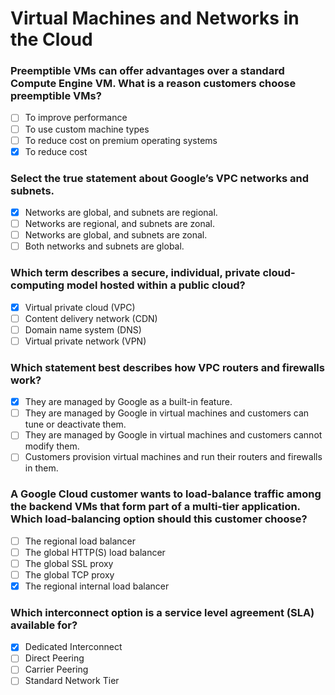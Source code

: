 # Virtual Machines and Networks in the Cloud

### Preemptible VMs can offer advantages over a standard Compute Engine VM. What is a reason customers choose preemptible VMs?

- [ ] To improve performance
- [ ] To use custom machine types
- [ ] To reduce cost on premium operating systems
- [X] To reduce cost

### Select the true statement about Google’s VPC networks and subnets.

- [X] Networks are global, and subnets are regional.
- [ ] Networks are regional, and subnets are zonal.
- [ ] Networks are global, and subnets are zonal.
- [ ] Both networks and subnets are global.

### Which term describes a secure, individual, private cloud-computing model hosted within a public cloud?

- [X] Virtual private cloud (VPC)
- [ ] Content delivery network (CDN)
- [ ] Domain name system (DNS)
- [ ] Virtual private network (VPN)

### Which statement best describes how VPC routers and firewalls work?

- [X] They are managed by Google as a built-in feature.
- [ ] They are managed by Google in virtual machines and customers can tune or deactivate them.
- [ ] They are managed by Google in virtual machines and customers cannot modify them.
- [ ] Customers provision virtual machines and run their routers and firewalls in them.

### A Google Cloud customer wants to load-balance traffic among the backend VMs that form part of a multi-tier application. Which load-balancing option should this customer choose?

- [ ] The regional load balancer
- [ ] The global HTTP(S) load balancer
- [ ] The global SSL proxy
- [ ] The global TCP proxy
- [X] The regional internal load balancer

### Which interconnect option is a service level agreement (SLA) available for?

- [X] Dedicated Interconnect
- [ ] Direct Peering
- [ ] Carrier Peering
- [ ] Standard Network Tier